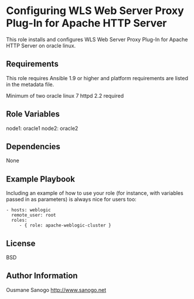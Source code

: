Configuring WLS Web Server Proxy Plug-In for Apache HTTP Server
=========

This role installs and configures WLS Web Server Proxy Plug-In for Apache HTTP Server on oracle linux.

Requirements
------------
This role requires Ansible 1.9 or higher and platform requirements are listed in the metadata file.

Minimum of two oracle linux 7
httpd 2.2 required

Role Variables
--------------

node1: oracle1
node2: oracle2

Dependencies
------------

None

Example Playbook
----------------

Including an example of how to use your role (for instance, with variables passed in as parameters) is always nice for users too:

    - hosts: weblogic
      remote_user: root
      roles:
         - { role: apache-weblogic-cluster }

License
-------

BSD

Author Information
------------------

Ousmane Sanogo http://www.sanogo.net
